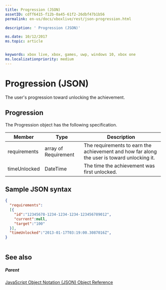 ```yaml
---
title: Progression (JSON)
assetID: cdff6415-f12b-0a45-61f2-26dbf47b1b56
permalink: en-us/docs/xboxlive/rest/json-progression.html

description: ' Progression (JSON)'

ms.date: 10/12/2017
ms.topic: article


keywords: xbox live, xbox, games, uwp, windows 10, xbox one
ms.localizationpriority: medium
---
```



# Progression (JSON)
The user's progression toward unlocking the achievement. 
<a id="ID4EN"></a>

 
## Progression
 
The Progression object has the following specification.
 
| Member| Type| Description| 
| --- | --- | --- | 
| requirements| array of Requirement| The requirements to earn the achievement and how far along the user is toward unlocking it.| 
| timeUnlocked| DateTime| The time the achievement was first unlocked.| 
  
<a id="ID4ETB"></a>

 
## Sample JSON syntax
 

```json
{
  "requirements":
  [{
    "id":"12345678-1234-1234-1234-123456789012",
    "current":null,
    "target":"100"
  }],
  "timeUnlocked":"2013-01-17T03:19:00.3087016Z",
}
    
```

  
<a id="ID4E3B"></a>

 
## See also
 
<a id="ID4E5B"></a>

 
##### Parent 

[JavaScript Object Notation (JSON) Object Reference](atoc-xboxlivews-reference-json.md)

   